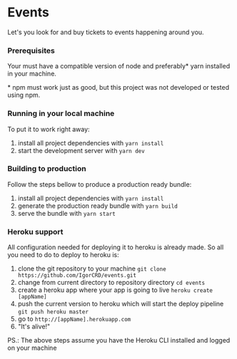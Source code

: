# Events

Let's you look for and buy tickets to events happening around you.

### Prerequisites

Your must have a compatible version of node and preferably\* yarn installed in your machine.

\* npm must work just as good, but this project was not developed or tested using npm.

### Running in your local machine

To put it to work right away:

1. install all project dependencies with `yarn install`
2. start the development server with `yarn dev`

### Building to production

Follow the steps bellow to produce a production ready bundle:

1. install all project dependencies with `yarn install`
2. generate the production ready bundle with `yarn build`
3. serve the bundle with `yarn start`

### Heroku support

All configuration needed for deploying it to heroku is already made. So all you need to do to deploy to heroku is:

1. clone the git repository to your machine `git clone https://github.com/IgorCRD/events.git`
2. change from current directory to repository directory `cd events`
3. create a heroku app where your app is going to live `heroku create [appName]`
4. push the current version to heroku which will start the deploy pipeline `git push heroku master`
5. go to `http://[appName].herokuapp.com`
6. "It's alive!"

PS.: The above steps assume you have the Heroku CLI installed and logged on your machine
